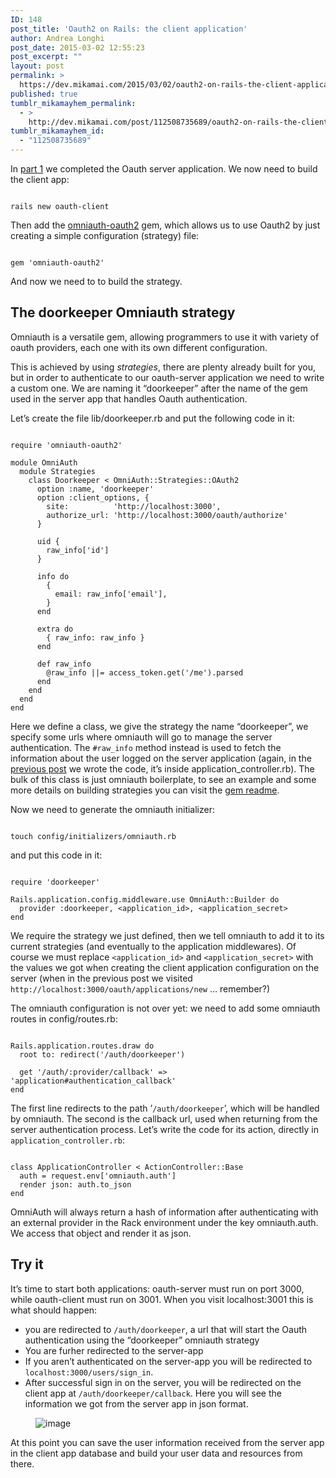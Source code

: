 ```yaml
---
ID: 148
post_title: 'Oauth2 on Rails: the client application'
author: Andrea Longhi
post_date: 2015-03-02 12:55:23
post_excerpt: ""
layout: post
permalink: >
  https://dev.mikamai.com/2015/03/02/oauth2-on-rails-the-client-application/
published: true
tumblr_mikamayhem_permalink:
  - >
    http://dev.mikamai.com/post/112508735689/oauth2-on-rails-the-client-application
tumblr_mikamayhem_id:
  - "112508735689"
---
```

<p>In <a href="http://dev.mikamai.com/post/110722727899/oauth2-on-rails">part 1</a> we completed the Oauth server application. We now need to build the client app:</p>

<pre><code>
rails new oauth-client
</code></pre>

<p>Then add the <a href="https://github.com/intridea/omniauth-oauth2">omniauth-oauth2</a> gem, which allows us to use Oauth2 by just creating a simple configuration (strategy) file:</p>

<pre><code>
gem 'omniauth-oauth2'
</code></pre>

<p>And now we need to to build the strategy.</p>

<h2>The doorkeeper Omniauth strategy</h2>

<p>Omniauth is a versatile gem, allowing programmers to use it with variety of oauth providers, each one with its own different configuration.</p>
<p>This is achieved by using <i>strategies</i>, there are plenty already built for you, but in order to authenticate to our oauth-server application we need to write a custom one. We are naming it &ldquo;doorkeeper&rdquo; after the name of the gem used in the server app that handles Oauth authentication.</p><p>Let&rsquo;s create the file lib/doorkeeper.rb and put the following code in it:</p>

<pre><code>
require 'omniauth-oauth2'

module OmniAuth
  module Strategies
    class Doorkeeper &lt; OmniAuth::Strategies::OAuth2
      option :name, 'doorkeeper'
      option :client_options, {
        site:          'http://localhost:3000',
        authorize_url: 'http://localhost:3000/oauth/authorize'
      }

      uid {
        raw_info['id']
      }

      info do
        {
          email: raw_info['email'],
        }
      end

      extra do
        { raw_info: raw_info }
      end

      def raw_info
        @raw_info ||= access_token.get('/me').parsed
      end
    end
  end
end
</code></pre>

<p>Here we define a class, we give the strategy the name &ldquo;doorkeeper&rdquo;, we specify some urls where omniauth will go to manage the server authentication. The <code>#raw_info</code> method instead is used to fetch the information about the user logged on the server application (again, in the <a href="http://dev.mikamai.com/post/110722727899/oauth2-on-rails">previous post</a> we wrote the code, it&rsquo;s inside application_controller.rb). The bulk of this class is just omniauth boilerplate, to see an example and some more details on building strategies you can visit the <a href="https://github.com/intridea/omniauth-oauth2">gem readme</a>.</p>

<p>Now we need to generate the omniauth initializer:</p>

<pre><code>
touch config/initializers/omniauth.rb
</code></pre>

and put this code in it:

<pre><code>
require 'doorkeeper'

Rails.application.config.middleware.use OmniAuth::Builder do
  provider :doorkeeper, &lt;application_id&gt;, &lt;application_secret&gt;
end
</code></pre>

<p>We require the strategy we just defined, then we tell omniauth to add it to its current strategies (and eventually to the application middlewares).
Of course we must replace <code>&lt;application_id&gt;</code> and <code>&lt;application_secret&gt;</code> with the values we got when creating the client application configuration on the server (when in the previous post we visited <code>http://localhost:3000/oauth/applications/new</code> &hellip; remember?)</p>

<p>The omniauth configuration is not over yet: we need to add some omniauth routes in config/routes.rb:</p>

<pre><code>
Rails.application.routes.draw do
  root to: redirect('/auth/doorkeeper')

  get '/auth/:provider/callback' =&gt; 'application#authentication_callback'
end
</code></pre>

<p>The first line redirects to the path &rsquo;<code>/auth/doorkeeper</code>&rsquo;, which will be handled by omniauth. The second is the callback url, used when returning from the server authentication process. Let&rsquo;s write the code for its action, directly in <code>application_controller.rb</code>:</p><pre><code>
class ApplicationController &lt; ActionController::Base
  auth = request.env['omniauth.auth']
  render json: auth.to_json
end
</code></pre>

<p>OmniAuth will always return a hash of information after authenticating with an external provider in the Rack environment under the key omniauth.auth. We access that object and render it as json.</p>

<h2>Try it</h2>
<p>It&rsquo;s time to start both applications: oauth-server must run on port 3000, while oauth-client must run on 3001. When you visit localhost:3001 this is what should happen:</p>
<ul><li>you are redirected to <code>/auth/doorkeeper</code>, a url that will start the Oauth authentication using the &ldquo;doorkeeper&rdquo; omniauth strategy</li>
  <li>You are furher redirected to the server-app</li>
  <li>If you aren&rsquo;t authenticated on the server-app you will be redirected to <code>localhost:3000/users/sign_in</code>.</li>
  <li>After successful sign in on the server, you will be redirected on the client app at <code>/auth/doorkeeper/callback</code>. Here you will see the information we got from the server app in json format.</li>
</ul><figure class=""><img src="http://68.media.tumblr.com/f9c2983c1b1d446dc587685058f336ec/tumblr_inline_nj5itn5RzH1s337n9.png" alt="image" /></figure><p>At this point you can save the user information received from the server app in the client app database and build your user data and resources from there. </p>